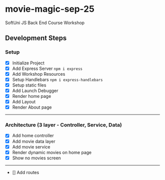 # movie-magic-sep-25

SoftUni JS Back End Course Workshop

## Development Steps

### Setup

- [x] Initialize Project
- [x] Add Express Server `npm i express`
- [x] Add Workshop Resources
- [x] Setup Handlebars `npm i express-handlebars`
- [x] Setup static files
- [x] Add Launch Debugger
- [x] Render home page
- [x] Add Layout
- [x] Render About page

---

### Architecture (3 layer - Controller, Service, Data)

- [x] Add home controller
- [x] Add movie data layer
- [x] Add movie service
- [x] Render dynamic movies on home page
- [x] Show no movies screen

---

- [] Add routes
